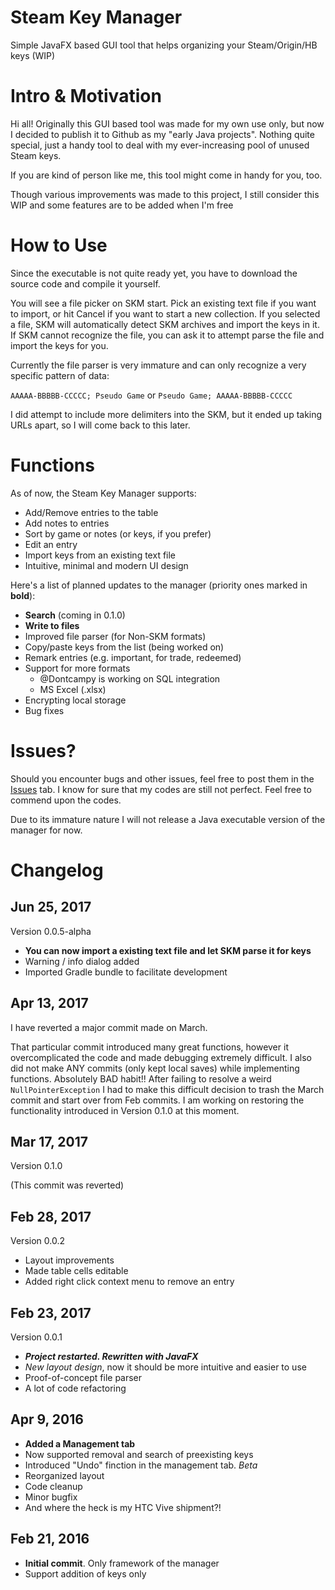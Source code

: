 # Steam Key Manager
Simple JavaFX based GUI tool that helps organizing your Steam/Origin/HB keys (WIP)

# Intro & Motivation
Hi all! Originally this GUI based tool was made for my own use only, but now I decided to publish it to Github as my "early Java projects". Nothing quite special, just a handy tool to deal with my ever-increasing pool of unused Steam keys.

If you are kind of person like me, this tool might come in handy for you, too. 

Though various improvements was made to this project, I still consider this WIP and some features are to be added when I'm free

# How to Use
Since the executable is not quite ready yet, you have to download the source code and compile it yourself. 

You will see a file picker on SKM start. Pick an existing text file if you want to import, or hit Cancel if you want to
start a new collection. If you selected a file, SKM will automatically detect SKM archives and import the keys in it. 
If SKM cannot recognize the file, you can ask it to attempt parse the file and import the keys for you.

Currently the file parser is very immature and can only recognize a very specific pattern of data:

`AAAAA-BBBBB-CCCCC; Pseudo Game` or `Pseudo Game; AAAAA-BBBBB-CCCCC`

I did attempt to include more delimiters into the SKM, but it ended up taking URLs apart, so I will come back to this later.

# Functions
As of now, the Steam Key Manager supports:
- Add/Remove entries to the table
- Add notes to entries
- Sort by game or notes (or keys, if you prefer)
- Edit an entry
- Import keys from an existing text file
- Intuitive, minimal and modern UI design

Here's a list of planned updates to the manager (priority ones marked in **bold**):
- **Search** (coming in 0.1.0)
- **Write to files**
- Improved file parser (for Non-SKM formats)
- Copy/paste keys from the list (being worked on)
- Remark entries (e.g. important, for trade, redeemed)
- Support for more formats
    - @Dontcampy is working on SQL integration
    - MS Excel (.xlsx)
- Encrypting local storage
- Bug fixes

# Issues? 
Should you encounter bugs and other issues, feel free to post them in the [Issues] tab.
I know for sure that my codes are still not perfect. Feel free to commend upon the codes.

Due to its immature nature I will not release a Java executable version of the manager for now.

# Changelog
## Jun 25, 2017
Version 0.0.5-alpha
- **You can now import a existing text file and let SKM parse it for keys**
- Warning / info dialog added
- Imported Gradle bundle to facilitate development

## Apr 13, 2017
I have reverted a major commit made on March. 

That particular commit introduced many great functions, however it overcomplicated the code and made debugging
extremely difficult. I also did not make ANY commits (only kept local saves) while implementing functions.
Absolutely BAD habit!! After failing to resolve a weird `NullPointerException` I had to make
 this difficult decision to trash the March commit and start over from Feb commits.
 I am working on restoring the functionality introduced in Version 0.1.0 at this moment.
## Mar 17, 2017
Version 0.1.0

(This commit was reverted)
## Feb 28, 2017
Version 0.0.2
- Layout improvements
- Made table cells editable
- Added right click context menu to remove an entry
## Feb 23, 2017
Version 0.0.1
- ***Project restarted. Rewritten with JavaFX***
- *New layout design*, now it should be more intuitive and easier to use
- Proof-of-concept file parser
- A lot of code refactoring
## Apr 9, 2016
- **Added a Management tab**
- Now supported removal and search of preexisting keys
- Introduced "Undo" finction in the management tab. *Beta*
- Reorganized layout
- Code cleanup
- Minor bugfix
- And where the heck is my HTC Vive shipment?!
## Feb 21, 2016
- **Initial commit**. Only framework of the manager
- Support addition of keys only

[Issues]: <https://github.com/l19980623/SteamKeyManager/issues>
